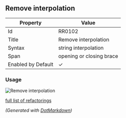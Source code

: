## Remove interpolation

| Property           | Value                    |
| ------------------ | ------------------------ |
| Id                 | RR0102                   |
| Title              | Remove interpolation     |
| Syntax             | string interpolation     |
| Span               | opening or closing brace |
| Enabled by Default | &#x2713;                 |

### Usage

![Remove interpolation](../../images/refactorings/RemoveInterpolation.png)

[full list of refactorings](Refactorings.md)

*\(Generated with [DotMarkdown](http://github.com/JosefPihrt/DotMarkdown)\)*